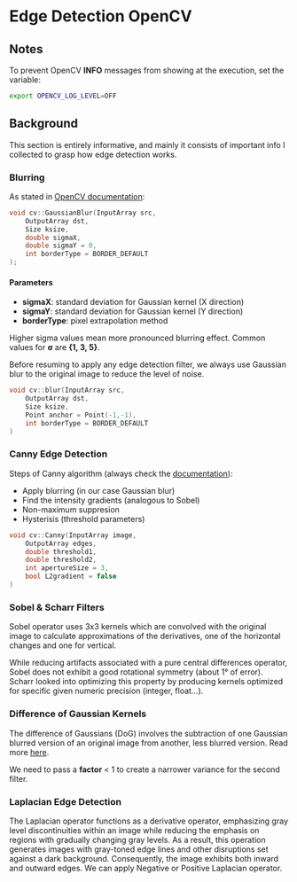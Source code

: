 # Edge Detection OpenCV

## Notes

To prevent OpenCV **INFO** messages from showing at the execution, set the variable:

```bash
export OPENCV_LOG_LEVEL=OFF
```

## Background

This section is entirely informative, and mainly it consists of important info I collected to grasp how edge detection works.

### Blurring

As stated in [OpenCV documentation](https://docs.opencv.org/4.x/d4/d86/group__imgproc__filter.html#gaabe8c836e97159a9193fb0b11ac52cf1):

```c++
void cv::GaussianBlur(InputArray src,
    OutputArray dst,
    Size ksize,
    double sigmaX,
    double sigmaY = 0,
    int borderType = BORDER_DEFAULT 
);
```

#### Parameters

- **sigmaX**: standard deviation for Gaussian kernel (X direction)
- **sigmaY**: standard deviation for Gaussian kernel (Y direction)
- **borderType**: pixel extrapolation method

Higher sigma values mean more pronounced blurring effect. Common values for **σ** are **{1, 3, 5}**.

Before resuming to apply any edge detection filter, we always use Gaussian blur to the original image to reduce the level of noise.

```c++
void cv::blur(InputArray src,
    OutputArray dst,
    Size ksize,
    Point anchor = Point(-1,-1),
    int borderType = BORDER_DEFAULT 
)
```

### Canny Edge Detection

Steps of Canny algorithm (always check the [documentation](https://docs.opencv.org/3.4/da/d5c/tutorial_canny_detector.html)):

- Apply blurring (in our case Gaussian blur)
- Find the intensity gradients (analogous to Sobel)
- Non-maximum suppresion
- Hysterisis (threshold parameters)

```c++
void cv::Canny(InputArray image,
    OutputArray edges,
    double threshold1,
    double threshold2,
    int apertureSize = 3,
    bool L2gradient = false 
)
```

### Sobel & Scharr Filters

Sobel operator uses 3x3 kernels which are convolved with the original image to calculate approximations of the derivatives, one of the horizontal changes and one for vertical.

While reducing artifacts associated with a pure central differences operator, Sobel does not exhibit a good rotational symmetry (about 1° of error). Scharr looked into optimizing this property by producing kernels optimized for specific given numeric precision (integer, float…).

### Difference of Gaussian Kernels

The difference of Gaussians (DoG) involves the subtraction of one Gaussian blurred version of an original image from another, less blurred version. Read more [here](https://en.wikipedia.org/wiki/Difference_of_Gaussians).

We need to pass a **factor** < 1 to create a narrower variance for the second filter.

### Laplacian Edge Detection

The Laplacian operator functions as a derivative operator, emphasizing gray level discontinuities within an image while reducing the emphasis on regions with gradually changing gray levels. As a result, this operation generates images with gray-toned edge lines and other disruptions set against a dark background. Consequently, the image exhibits both inward and outward edges. We can apply Negative or Positive Laplacian operator.
